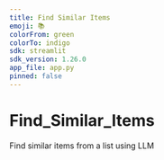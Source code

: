 ```yaml
---
title: Find Similar Items
emoji: 📚
colorFrom: green
colorTo: indigo
sdk: streamlit
sdk_version: 1.26.0
app_file: app.py
pinned: false
---
```


# Find_Similar_Items
Find similar items from a list using LLM

